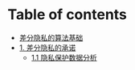 # Table of contents

* [差分隐私的算法基础](README.md)
* [1. 差分隐私的承诺](1-the-promise-of-differential-privacy/README.md)
  * [1.1 隐私保护数据分析](1-the-promise-of-differential-privacy/1-1-privacy-preserving-data-analysis.md)
